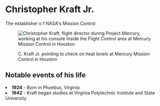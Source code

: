 <html>
  <script src="https://cdn.freecodecamp.org/testable-projects-fcc/v1/bundle.js"></script>
 <body>
   <main id="main">
     <h1 id="title">Christopher Kraft Jr.</h1>
     <p class="block">The establisher o f NASA's Mission Control</p>
      <figure class="img-div"> 
      <img class="image" src="https://headtopics.com/images/2019/7/23/nbcnews/chris-kraft-1st-flight-director-for-nasa-dies-at-95-1153543970758287360.webp" alt="Christopher Kraft, flight director during Project Mercury, working at his console inside the Flight Control area at Mercury Mission Control in Houston">
        <fig-caption><p> C. Kraft Jr. pointing to check on heat levels at Mercury Mission Control in Houston</p> </fig-caption> 
      </figure>
     <section id="tribute-info">
       <h2>Notable events of his life</h2>
     <li><strong>1924</strong> - Born in Phoebus, Virginia</li>  
     <li><strong>1942</strong> - Kraft began studies at Virginia Polytechnic Institute and State University 
     </section>
   </main>
 </body>
  